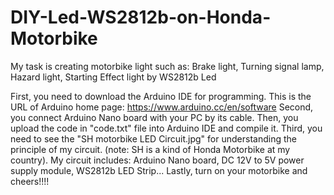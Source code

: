 # DIY-Led-WS2812b-on-Honda-Motorbike
My task is creating motorbike light such as: Brake light, Turning signal lamp, Hazard light, Starting Effect light by WS2812b Led

First, you need to download the Arduino IDE for programming. This is the URL of Arduino home page: https://www.arduino.cc/en/software
Second, you connect Arduino Nano board with your PC by its cable. Then, you upload the code in "code.txt" file into Arduino IDE and compile it.
Third, you need to see the "SH motorbike LED Circuit.jpg" for understanding the principle of my circuit. (note: SH is a kind of Honda Motorbike at my country). My circuit includes: Arduino Nano board, DC 12V to 5V power supply module, WS2812b LED Strip...
Lastly, turn on your motorbike and cheers!!!!
